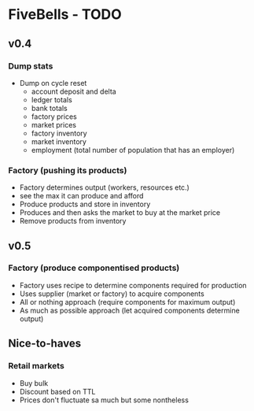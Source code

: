 # FiveBells - TODO

## v0.4

### Dump stats

- Dump on cycle reset
  - account deposit and delta
  - ledger totals
  - bank totals
  - factory prices
  - market prices
  - factory inventory
  - market inventory
  - employment (total number of population that has an employer)

### Factory (pushing its products)

- Factory determines output (workers, resources etc.)
- see the max it can produce and afford
- Produce products and store in inventory
- Produces and then asks the market to buy at the market price
- Remove products from inventory

## v0.5

### Factory (produce componentised products)

- Factory uses recipe to determine components required for production
- Uses supplier (market or factory) to acquire components
- All or nothing approach (require components for maximum output)
- As much as possible approach (let acquired components determine output)

## Nice-to-haves

### Retail markets

- Buy bulk
- Discount based on TTL
- Prices don't fluctuate sa much but some nontheless
